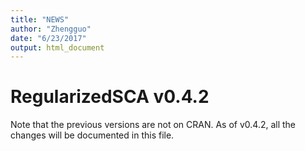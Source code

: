 ```yaml
---
title: "NEWS"
author: "Zhengguo"
date: "6/23/2017"
output: html_document
---
```


# RegularizedSCA v0.4.2
Note that the previous versions are not on CRAN. As of v0.4.2, all the changes will be documented in this file.